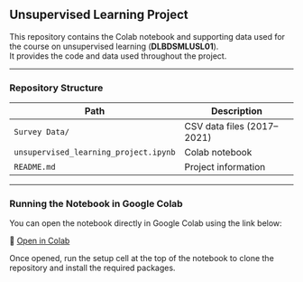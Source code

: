 ## Unsupervised Learning Project

This repository contains the Colab notebook and supporting data used for the course on unsupervised learning (**DLBDSMLUSL01**).  
It provides the code and data used throughout the project. 

---

### Repository Structure

| Path | Description |
|------|--------------|
| `Survey Data/` | CSV data files (2017–2021) |
| `unsupervised_learning_project.ipynb` | Colab notebook |
| `README.md` | Project information |

---

### Running the Notebook in Google Colab

You can open the notebook directly in Google Colab using the link below:

🔗 [Open in Colab](https://colab.research.google.com/github/cewgs/Unsupervised-Learning-Project/blob/main/unsupervised_learning_project.ipynb)

Once opened, run the setup cell at the top of the notebook to clone the repository and install the required packages.


